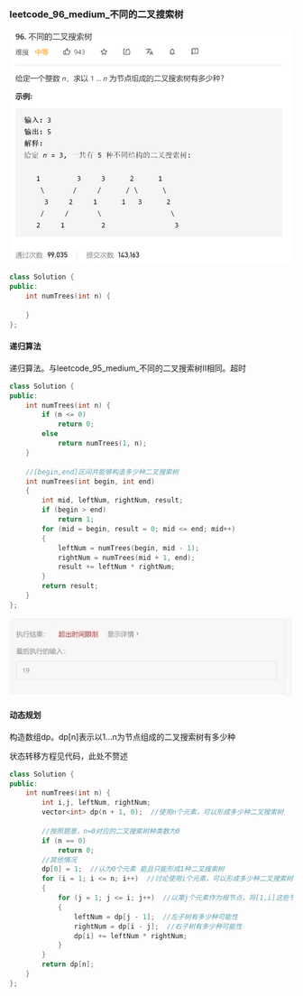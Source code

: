 ### leetcode_96_medium_不同的二叉搜索树

![image-20210111164833512](leetcode_96_medium_%E4%B8%8D%E5%90%8C%E7%9A%84%E4%BA%8C%E5%8F%89%E6%90%9C%E7%B4%A2%E6%A0%91.assets/image-20210111164833512.png)

```c++
class Solution {
public:
    int numTrees(int n) {

    }
};
```

#### 递归算法

递归算法。与leetcode_95_medium_不同的二叉搜索树Ⅱ相同。超时

```c++
class Solution {
public:
	int numTrees(int n) {
		if (n <= 0)
			return 0;
		else
			return numTrees(1, n);
	}

	//[begin,end]区间共能够构造多少种二叉搜索树
	int numTrees(int begin, int end)
	{
		int mid, leftNum, rightNum, result;
		if (begin > end)
			return 1;
		for (mid = begin, result = 0; mid <= end; mid++)
		{
			leftNum = numTrees(begin, mid - 1);
			rightNum = numTrees(mid + 1, end);
			result += leftNum * rightNum;
		}
		return result;
	}
};
```

![image-20210111165536641](leetcode_96_medium_%E4%B8%8D%E5%90%8C%E7%9A%84%E4%BA%8C%E5%8F%89%E6%90%9C%E7%B4%A2%E6%A0%91.assets/image-20210111165536641.png)

#### 动态规划

构造数组dp。dp[n]表示以1...n为节点组成的二叉搜索树有多少种

状态转移方程见代码，此处不赘述

```c++
class Solution {
public:
	int numTrees(int n) {
		int i,j, leftNum, rightNum;
		vector<int> dp(n + 1, 0);  //使用n个元素，可以形成多少种二叉搜索树

		//按照题意，n=0对应的二叉搜索树种类数为0
		if (n == 0)
			return 0;
		//其他情况
		dp[0] = 1;  //认为0个元素 能且只能形成1种二叉搜索树
		for (i = 1; i <= n; i++)  //讨论使用i个元素，可以形成多少种二叉搜索树
		{
			for (j = 1; j <= i; j++)  //以第j个元素作为根节点，将[1,i]这些节点分为两个子树
			{
				leftNum = dp[j - 1];  //左子树有多少种可能性
				rightNum = dp[i - j];  //右子树有多少种可能性
				dp[i] += leftNum * rightNum;
			}
		}
		return dp[n];
	}
};
```


